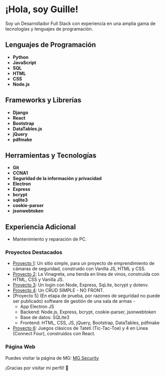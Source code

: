 # ¡Hola, soy Guille!

Soy un Desarrollador Full Stack con experiencia en una amplia gama de tecnologías y lenguajes de programación.

## Lenguajes de Programación
- **Python**
- **JavaScript**
- **SQL**
- **HTML**
- **CSS**
- **Node.js**

## Frameworks y Librerías
- **Django**
- **React**
- **Bootstrap**
- **DataTables.js**
- **jQuery**
- **pdfmake**

## Herramientas y Tecnologías
- **Git**
- **CCNA1**
- **Seguridad de la información y privacidad**
- **Electron**
- **Express**
- **bcrypt**
- **sqlite3**
- **cookie-parser**
- **jsonwebtoken**

## Experiencia Adicional
- Mantenimiento y reparación de PC.

### Proyectos Destacados
- [Proyecto 1](https://github.com/guinovi/mgseg): Un sitio simple, para un proyecto de emprendimiento de cámaras de seguridad, construido con Vanilla JS, HTML y CSS.
- [Proyecto 2](https://github.com/guinovi/vinagre): La Vinagreta, una tienda en línea de vinos, construida con HTML, CSS y Vanilla JS.
- [Proyecto 3](https://github.com/guinovi/crud-login): Un login con Node, Express, SqLite, bcrypt y dotenv.
- [Proyecto 4](https://github.com/guinovi/crud-simple-no-front): Un CRUD SIMPLE - NO FRONT.
- [Proyecto 5] (En etapa de prueba, por razones de seguridad no puede ser publicado) software de gestión de una sala de armas - 
  - App Electron JS
  - Backend: Node.js, Express, bcrypt, cookie-parser, jsonwebtoken
  - Base de datos: SQLite3
  - Frontend: HTML, CSS, JS, jQuery, Bootstrap, DataTables, pdfmake
- [Proyecto 6](https://jugando-js.netlify.app/): Juegos clásicos de Tateti (Tic-Tac-Toe) y 4 en Línea (Connect Four), construidos con React.

### Página Web
Puedes visitar la página de MG: [MG Security](https://mgsecurty.netlify.app/)

¡Gracias por visitar mi perfil! 🚀

